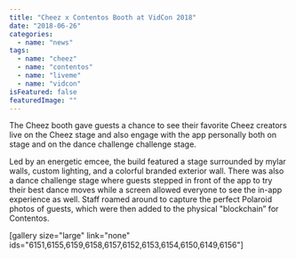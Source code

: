```yaml
---
title: "Cheez x Contentos Booth at VidCon 2018"
date: "2018-06-26"
categories: 
  - name: "news"
tags: 
  - name: "cheez"
  - name: "contentos"
  - name: "liveme"
  - name: "vidcon"
isFeatured: false
featuredImage: ""
---
```


The Cheez booth gave guests a chance to see their favorite Cheez creators live on the Cheez stage and also engage with the app personally both on stage and on the dance challenge challenge stage.

Led by an energetic emcee, the build featured a stage surrounded by mylar walls, custom lighting, and a colorful branded exterior wall. There was also a dance challenge stage where guests stepped in front of the app to try their best dance moves while a screen allowed everyone to see the in-app experience as well. Staff roamed around to capture the perfect Polaroid photos of guests, which were then added to the physical "blockchain” for Contentos.

\[gallery size="large" link="none" ids="6151,6155,6159,6158,6157,6152,6153,6154,6150,6149,6156"\]
